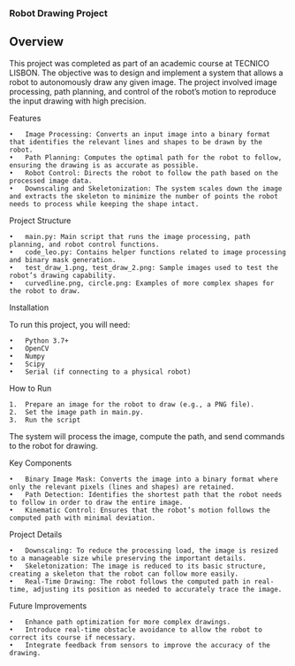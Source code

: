 ### Robot Drawing Project

## Overview

This project was completed as part of an academic course at TECNICO LISBON. The objective was to design and implement a system that allows a robot to autonomously draw any given image. The project involved image processing, path planning, and control of the robot’s motion to reproduce the input drawing with high precision.

Features

	•	Image Processing: Converts an input image into a binary format that identifies the relevant lines and shapes to be drawn by the robot.
	•	Path Planning: Computes the optimal path for the robot to follow, ensuring the drawing is as accurate as possible.
	•	Robot Control: Directs the robot to follow the path based on the processed image data.
	•	Downscaling and Skeletonization: The system scales down the image and extracts the skeleton to minimize the number of points the robot needs to process while keeping the shape intact.

Project Structure

	•	main.py: Main script that runs the image processing, path planning, and robot control functions.
	•	code_leo.py: Contains helper functions related to image processing and binary mask generation.
	•	test_draw_1.png, test_draw_2.png: Sample images used to test the robot’s drawing capability.
	•	curvedline.png, circle.png: Examples of more complex shapes for the robot to draw.

Installation

To run this project, you will need:

	•	Python 3.7+
	•	OpenCV
	•	Numpy
	•	Scipy
	•	Serial (if connecting to a physical robot)

 How to Run

	1.	Prepare an image for the robot to draw (e.g., a PNG file).
	2.	Set the image path in main.py.
	3.	Run the script
 The system will process the image, compute the path, and send commands to the robot for drawing.

Key Components

	•	Binary Image Mask: Converts the image into a binary format where only the relevant pixels (lines and shapes) are retained.
	•	Path Detection: Identifies the shortest path that the robot needs to follow in order to draw the entire image.
	•	Kinematic Control: Ensures that the robot’s motion follows the computed path with minimal deviation.

Project Details

	•	Downscaling: To reduce the processing load, the image is resized to a manageable size while preserving the important details.
	•	Skeletonization: The image is reduced to its basic structure, creating a skeleton that the robot can follow more easily.
	•	Real-Time Drawing: The robot follows the computed path in real-time, adjusting its position as needed to accurately trace the image.

Future Improvements

	•	Enhance path optimization for more complex drawings.
	•	Introduce real-time obstacle avoidance to allow the robot to correct its course if necessary.
	•	Integrate feedback from sensors to improve the accuracy of the drawing.
